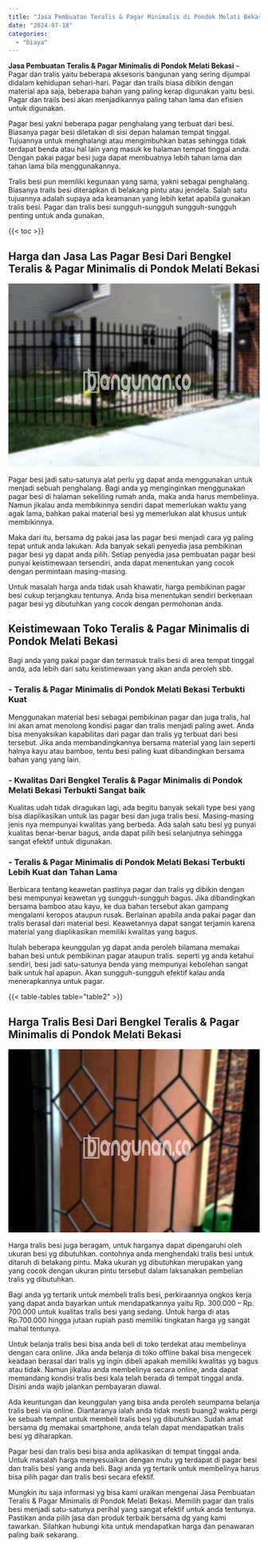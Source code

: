 ```yaml
---
title: "Jasa Pembuatan Teralis & Pagar Minimalis di Pondok Melati Bekasi"
date: "2024-07-18"
categories: 
  - "biaya"
---
```


**Jasa Pembuatan Teralis & Pagar Minimalis di Pondok Melati Bekasi** – Pagar dan tralis yaitu beberapa aksesoris bangunan yang sering dijumpai didalam kehidupan sehari-hari. Pagar dan trails biasa dibikin dengan material apa saja, beberapa bahan yang paling kerap digunakan yaitu besi. Pagar dan trails besi akan menjadikannya paling tahan lama dan efisien untuk digunakan.

Pagar besi yakni beberapa pagar penghalang yang terbuat dari besi. Biasanya pagar besi diletakan di sisi depan halaman tempat tinggal. Tujuannya untuk menghalangi atau mengimbuhkan batas sehingga tidak terdapat benda atau hal lain yang masuk ke halaman tempat tinggal anda. Dengan pakai pagar besi juga dapat membuatnya lebih tahan lama dan tahan lama bila menggunakannya.

Tralis besi pun memiliki kegunaan yang sama, yakni sebagai penghalang. Biasanya trails besi diterapkan di belakang pintu atau jendela. Salah satu tujuannya adalah supaya ada keamanan yang lebih ketat apabila gunakan tralis besi. Pagar dan tralis besi sungguh-sungguh sungguh-sungguh penting untuk anda gunakan.

{{< toc >}}

## Harga dan Jasa Las Pagar Besi Dari Bengkel Teralis & Pagar Minimalis di Pondok Melati Bekasi

![Jasa Pembuatan Teralis & Pagar Minimalis di Pondok Melati Bekasi](/images/pagar-minimalis-murah-67.png)

Pagar besi jadi satu-satunya alat perlu yg dapat anda menggunakan untuk menjadi sebuah penghalang. Bagi anda yg menginginkan menggunakan pagar besi di halaman sekeliling rumah anda, maka anda harus membelinya. Namun jikalau anda membikinnya sendiri dapat memerlukan waktu yang agak lama, bahkan pakai material besi yg memerlukan alat khusus untuk membikinnya.

Maka dari itu, bersama dg pakai jasa las pagar besi menjadi cara yg paling tepat untuk anda lakukan. Ada banyak sekali penyedia jasa pembikinan pagar besi yg dapat anda pilih. Setiap penyedia jasa pembuatan pagar besi punyai keistimewaan tersendiri, anda dapat menentukan yang cocok dengan permintaan masing-masing.

Untuk masalah harga anda tidak usah khawatir, harga pembikinan pagar besi cukup terjangkau tentunya. Anda bisa menentukan sendiri berkenaan pagar besi yg dibutuhkan yang cocok dengan permohonan anda.

## Keistimewaan Toko Teralis & Pagar Minimalis di Pondok Melati Bekasi

Bagi anda yang pakai pagar dan termasuk tralis besi di area tempat tinggal anda, ada lebih dari satu keistimewaan yang akan anda peroleh sbb.

### \- Teralis & Pagar Minimalis di Pondok Melati Bekasi Terbukti Kuat

Menggunakan material besi sebagai pembikinan pagar dan juga tralis, hal ini akan amat menolong kondisi pagar dan tralis menjadi paling awet. Anda bisa menyaksikan kapabilitas dari pagar dan tralis yg terbuat dari besi tersebut. Jika anda membandingkannya bersama material yang lain seperti halnya kayu atau bamboo, tentu besi paling kuat dibandingkan bersama bahan yang yang lain.

### \- Kwalitas Dari Bengkel Teralis & Pagar Minimalis di Pondok Melati Bekasi Terbukti Sangat baik

Kualitas udah tidak diragukan lagi, ada begitu banyak sekali type besi yang bisa diaplikasikan untuk las pagar besi dan juga tralis besi. Masing-masing jenis nya mempunyai kwalitas yang berbeda. Ada salah satu besi yg punyai kualitas benar-benar bagus, anda dapat pilih besi selanjutnya sehingga sangat efektif untuk digunakan.

### \- Teralis & Pagar Minimalis di Pondok Melati Bekasi Terbukti Lebih Kuat dan Tahan Lama

Berbicara tentang keawetan pastinya pagar dan tralis yg dibikin dengan besi mempunyai keawetan yg sungguh-sungguh bagus. Jika dibandingkan bersama bamboo atau kayu, ke dua bahan tersebut akan gampang mengalami keropos ataupun rusak. Berlainan apabila anda pakai pagar dan tralis berasal dari material besi. Keawetannya dapat sangat terjamin karena material yang diaplikasikan memiliki kwalitas yang bagus.

Itulah beberapa keunggulan yg dapat anda peroleh bilamana memakai bahan besi untuk pembikinan pagar ataupun tralis. seperti yg anda ketahui sendiri, besi jadi satu-satunya benda yang mempunyai kebolehan sangat baik untuk hal apapun. Akan sungguh-sungguh efektif kalau anda menerapkannya untuk pagar.

{{< table-tables table="table2" >}}

## Harga Tralis Besi Dari Bengkel Teralis & Pagar Minimalis di Pondok Melati Bekasi

![Jasa Pembuatan Teralis & Pagar Minimalis di Pondok Melati Bekasi](/images/teralis-minimalis-murah-42.png)

Harga tralis besi juga beragam, untuk harganya dapat dipengaruhi oleh ukuran besi yg dibutuhkan. contohnya anda menghendaki tralis besi untuk ditaruh di belakang pintu. Maka ukuran yg dibutuhkan merupakan yang yang cocok dengan ukuran pintu tersebut dalam laksanakan pembelian tralis yg dibutuhkan.

Bagi anda yg tertarik untuk membeli tralis besi, perkiraannya ongkos kerja yang dapat anda bayarkan untuk mendapatkannya yaitu Rp. 300.000 – Rp. 700.000 untuk kualitas tralis besi yang sedang. Untuk harga di atas Rp.700.000 hingga jutaan rupiah pasti memiliki tingkatan harga yg sangat mahal tentunya.

Untuk belanja tralis besi bisa anda beli di toko terdekat atau membelinya dengan cara online. Jika anda belanja di toko offline bakal bisa mengecek keadaan berasal dari tralis yg ingin dibeli apakah memiliki kwalitas yg bagus atau tidak. Namun jikalau anda membelinya secara online, anda dapat memandang kondisi tralis besi kala telah berada di tempat tinggal anda. Disini anda wajib jalankan pembayaran diawal.

Ada keuntungan dan keunggulan yang bisa anda peroleh seumpama belanja tralis besi via online. Diantaranya ialah anda tidak mesti buang2 waktu pergi ke sebuah tempat untuk membeli tralis besi yg dibutuhkan. Sudah amat bersama dg memakai smartphone, anda telah dapat mendapatkan tralis besi yg diharapkan.

Pagar besi dan tralis besi bisa anda aplikasikan di tempat tinggal anda. Untuk masalah harga menyesuaikan dengan mutu yg terdapat di pagar besi dan tralis besi yang anda beli. Bagi anda yg tertarik untuk membelinya harus bisa pilih pagar dan tralis besi secara efektif.

Mungkin itu saja informasi yg bisa kami uraikan mengenai Jasa Pembuatan Teralis & Pagar Minimalis di Pondok Melati Bekasi. Memilih pagar dan tralis besi menjadi satu-satunya perihal yang sangat efektif untuk anda tentunya. Pastikan anda pilih jasa dan produk terbaik bersama dg yang kami tawarkan. Silahkan hubungi kita untuk mendapatkan harga dan penawaran paling baik sekarang.

